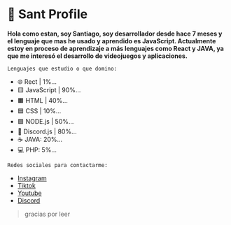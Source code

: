 # 👋 Sant Profile


**Hola como estan, soy Santiago, soy desarrollador desde hace 7 meses y el lenguaje que mas he usado y aprendido es JavaScript. Actualmente estoy en proceso de aprendizaje a más lenguajes como React y JAVA, ya que me interesó el desarrollo de videojuegos y aplicaciones.**

`Lenguajes que estudio o que domino:`

- 🌐 Rect | 1%...
- 🟨 JavaScript | 90%...
- 🟧 HTML | 40%...
- 🟦 CSS | 10%...
- 🟩 NODE.js | 50%...
- 🤖 Discord.js | 80%...
- ☕ JAVA: 20%...
- 💻 PHP: 5%...

`Redes sociales para contactarme:`

- [Instagram](https://www.instagram.com/santiagocs_0/)
- [Tiktok](https://www.tiktok.com/@santiagocg..._)
- [Youtube](https://www.youtube.com/channel/UCi60JKb0AFp4whN-u98wf1A)
- [Discord](https://discord.gg/tHhNxa9p8s)

> gracias por leer
